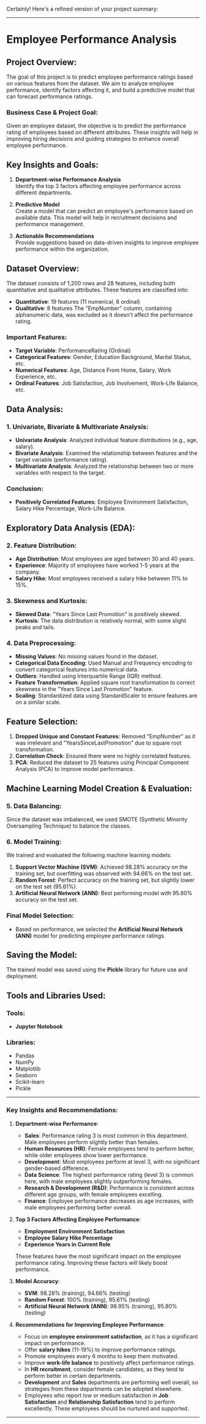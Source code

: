 Certainly! Here's a refined version of your project summary:

---

# Employee Performance Analysis

## Project Overview:
The goal of this project is to predict employee performance ratings based on various features from the dataset. We aim to analyze employee performance, identify factors affecting it, and build a predictive model that can forecast performance ratings.

### Business Case & Project Goal:
Given an employee dataset, the objective is to predict the performance rating of employees based on different attributes. These insights will help in improving hiring decisions and guiding strategies to enhance overall employee performance.

## Key Insights and Goals:
1. **Department-wise Performance Analysis**  
   Identify the top 3 factors affecting employee performance across different departments.

2. **Predictive Model**  
   Create a model that can predict an employee's performance based on available data. This model will help in recruitment decisions and performance management.

3. **Actionable Recommendations**  
   Provide suggestions based on data-driven insights to improve employee performance within the organization.

## Dataset Overview:
The dataset consists of 1,200 rows and 28 features, including both quantitative and qualitative attributes. These features are classified into:
- **Quantitative**: 19 features (11 numerical, 8 ordinal)
- **Qualitative**: 8 features
The "EmpNumber" column, containing alphanumeric data, was excluded as it doesn't affect the performance rating.

### Important Features:
- **Target Variable**: PerformanceRating (Ordinal)
- **Categorical Features**: Gender, Education Background, Marital Status, etc.
- **Numerical Features**: Age, Distance From Home, Salary, Work Experience, etc.
- **Ordinal Features**: Job Satisfaction, Job Involvement, Work-Life Balance, etc.

## Data Analysis:

### 1. **Univariate, Bivariate & Multivariate Analysis**:
- **Univariate Analysis**: Analyzed individual feature distributions (e.g., age, salary).
- **Bivariate Analysis**: Examined the relationship between features and the target variable (performance rating).
- **Multivariate Analysis**: Analyzed the relationship between two or more variables with respect to the target.

### Conclusion:
- **Positively Correlated Features**: Employee Environment Satisfaction, Salary Hike Percentage, Work-Life Balance.

## Exploratory Data Analysis (EDA):

### 2. **Feature Distribution**:
- **Age Distribution**: Most employees are aged between 30 and 40 years.
- **Experience**: Majority of employees have worked 1-5 years at the company.
- **Salary Hike**: Most employees received a salary hike between 11% to 15%.

### 3. **Skewness and Kurtosis**:
- **Skewed Data**: "Years Since Last Promotion" is positively skewed.
- **Kurtosis**: The data distribution is relatively normal, with some slight peaks and tails.

### 4. **Data Preprocessing**:
- **Missing Values**: No missing values found in the dataset.
- **Categorical Data Encoding**: Used Manual and Frequency encoding to convert categorical features into numerical data.
- **Outliers**: Handled using Interquartile Range (IQR) method.
- **Feature Transformation**: Applied square root transformation to correct skewness in the "Years Since Last Promotion" feature.
- **Scaling**: Standardized data using StandardScaler to ensure features are on a similar scale.

## Feature Selection:
1. **Dropped Unique and Constant Features**: Removed "EmpNumber" as it was irrelevant and "YearsSinceLastPromotion" due to square root transformation.
2. **Correlation Check**: Ensured there were no highly correlated features.
3. **PCA**: Reduced the dataset to 25 features using Principal Component Analysis (PCA) to improve model performance.

## Machine Learning Model Creation & Evaluation:

### 5. **Data Balancing**:
Since the dataset was imbalanced, we used SMOTE (Synthetic Minority Oversampling Technique) to balance the classes.

### 6. **Model Training**:
We trained and evaluated the following machine learning models:
1. **Support Vector Machine (SVM)**: Achieved 98.28% accuracy on the training set, but overfitting was observed with 94.66% on the test set.
2. **Random Forest**: Perfect accuracy on the training set, but slightly lower on the test set (95.61%).
3. **Artificial Neural Network (ANN)**: Best performing model with 95.80% accuracy on the test set.

### Final Model Selection:
- Based on performance, we selected the **Artificial Neural Network (ANN)** model for predicting employee performance ratings.

## Saving the Model:
The trained model was saved using the **Pickle** library for future use and deployment.

## Tools and Libraries Used:
### Tools:
- **Jupyter Notebook**

### Libraries:
- Pandas
- NumPy
- Matplotlib
- Seaborn
- Scikit-learn
- Pickle

---

### Key Insights and Recommendations:

1. **Department-wise Performance**:
   - **Sales**: Performance rating 3 is most common in this department. Male employees perform slightly better than females.
   - **Human Resources (HR)**: Female employees tend to perform better, while older employees show lower performance.
   - **Development**: Most employees perform at level 3, with no significant gender-based difference.
   - **Data Science**: The highest performance rating (level 3) is common here, with male employees slightly outperforming females.
   - **Research & Development (R&D)**: Performance is consistent across different age groups, with female employees excelling.
   - **Finance**: Employee performance decreases as age increases, with male employees performing better overall.

2. **Top 3 Factors Affecting Employee Performance**:
   - **Employment Environment Satisfaction**
   - **Employee Salary Hike Percentage**
   - **Experience Years in Current Role**

   These features have the most significant impact on the employee performance rating. Improving these factors will likely boost performance.

3. **Model Accuracy**:
   - **SVM**: 98.28% (training), 94.66% (testing)
   - **Random Forest**: 100% (training), 95.61% (testing)
   - **Artificial Neural Network (ANN)**: 98.95% (training), 95.80% (testing)

4. **Recommendations for Improving Employee Performance**:
   - Focus on **employee environment satisfaction**, as it has a significant impact on performance.
   - Offer **salary hikes** (11-19%) to improve performance ratings.
   - Promote employees every 6 months to keep them motivated.
   - Improve **work-life balance** to positively affect performance ratings.
   - In **HR recruitment**, consider female candidates, as they tend to perform better in certain departments.
   - **Development** and **Sales** departments are performing well overall, so strategies from these departments can be adopted elsewhere.
   - Employees who report low or medium satisfaction in **Job Satisfaction** and **Relationship Satisfaction** tend to perform excellently. These employees should be nurtured and supported.

---